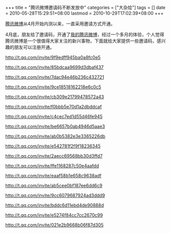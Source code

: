 +++
title = "腾讯微博邀请码不断发放中"
categories = ["大杂烩"]
tags = []
date = 2010-05-28T15:29:51+08:00
lastmod = 2010-10-29T17:02:39+08:00
+++



<a href="http://t.qq.com/" target="_blank">腾讯微博</a>从4月开始内测以来，一直采用邀请方式开通。

4月底，朋友给了邀请码，开通了<a href="http://t.qq.com/qt1982" target="_blank">我的腾讯微博</a>，经过一个多月的体验，个人觉得腾讯微博是一个很值得大家关注的新兴事物，下面就给大家提供一些邀请码，感兴趣的朋友可以注册开通。


http://t.qq.com/invite/9f9edff945ba0a8fc0e5

http://t.qq.com/invite/85bdcaa9699d3dbaf437

http://t.qq.com/invite/7dac94e46b236c432721

http://t.qq.com/invite/9ce18518162218e6c0c5

http://t.qq.com/invite/cb309e21799478572a43

http://t.qq.com/invite/f0bbb5e70d1a2dbddcaf

http://t.qq.com/invite/c4cec7ed1d55d46fe945

http://t.qq.com/invite/be6657b0ab4946d5aae3

http://t.qq.com/invite/ab0b5382e3e3365226db

http://t.qq.com/invite/e542781f2f9f18236345

http://t.qq.com/invite/2aecc69568bb30d3ffd7

http://t.qq.com/invite/ffe1168287c50e4aafdd

http://t.qq.com/invite/eaaf58b1e658c9638adf

http://t.qq.com/invite/ab5cee0bf187ee6dd6c9

http://t.qq.com/invite/9cc6079687924ad3ddd9

http://t.qq.com/invite/bddc6d11ebd4de90888d

http://t.qq.com/invite/e5274f84cc7cc2670c99

http://t.qq.com/invite/021e2b9668b06f87d305